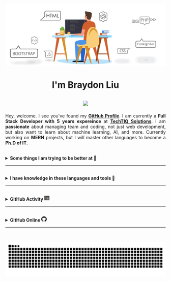 <img src="assets/website.gif" alt="web developer">

<h1 align="center">I'm Braydon Liu</h1>
<h2 align="center">
<a href="https://git.io/typing-svg">
    <img src="https://readme-typing-svg.herokuapp.com/?lines=You+decide+your+own+future+on+your+own+way; &center=true&size=15">
  </a>
</h2>
<p align="justify"> Hey, welcome. I see you've found my <b><a href="https://github.com/jcy2704">GitHub Profile</a></b>. I am currently a <b>Full Stack Developer with 5 years expereince </b> at <strong><a href="https://microverse.org">TechTIQ Solutions</a></strong>. I am <b>passionate</b> about managing team and coding, not just web development, but also want to learn about machine learning, AI, and more. Currently working on <b>MERN</b> projects, but I will master other languages to become a <b>Ph.D of IT.</b></p>
<br>


<details>
  <summary><strong>Some things I am trying to be better at 🔧</strong></summary>
  <br>

  - Mastering Blockchain Techn
  - Work than 40-50 hours per week
  - Have ability to stick to any timezone
  - Communication Skill & 
  - Sleep early 💤
  - Wake up early ☀️
</details>

<hr>
<br>

<details>
  <summary><strong>I have knowledge in these languages and tools 🧠</strong></summary>
  <br>

  <p><strong>IRL Languages:</strong></p>

  - Spanish
  - English

  <br>
  <p><strong>Full Techs:</strong></p>

  <br>
  <table>
    <tr>
      <td align="center">
        <img alt="HTML5" height=64px src="https://cdn.jsdelivr.net/gh/devicons/devicon/icons/html5/html5-original.svg">
        <br>HTML5
      </td>
      <td align="center">
        <img alt="CSS3" height=64px src="https://cdn.jsdelivr.net/gh/devicons/devicon/icons/css3/css3-original.svg">
        <br>CSS3
      </td>
      <td align="center">
        <img alt="javascript" height=64px src="https://raw.githubusercontent.com/devicons/devicon/master/icons/javascript/javascript-original.svg">
        <br>Javascript
      </td>
      <td align="center">
        <img alt="React" height=64px src="https://raw.githubusercontent.com/github/explore/80688e429a7d4ef2fca1e82350fe8e3517d3494d/topics/react/react.png">
        <br>React
      </td>
      <td align="center">
        <img alt="Angular" height=64px src="https://www.vectorlogo.zone/logos/angular/angular-icon.svg">
        <br>Angular
      </td>
      <td align="center">
        <img alt="vue" height=64px src="https://raw.githubusercontent.com/devicons/devicon/master/icons/vuejs/vuejs-original.svg">
        <br>Vue
      </td>
      <td align="center">
      <img alt="flutter" height=64px src="https://raw.githubusercontent.com/devicons/devicon/master/icons/flutter/flutter-original.svg">
      <br>Flutter
    </td>
      <td align="center">
        <img alt="typescript" height=64px src="https://raw.githubusercontent.com/devicons/devicon/master/icons/typescript/typescript-original.svg">
        <br>Typescript
      </td>
    </tr>
  <tr>
    <td align="center">
      <img alt="bootstrap" height=64px src="https://raw.githubusercontent.com/devicons/devicon/master/icons/bootstrap/bootstrap-plain.svg">
      <br>Bootstrap
    </td>
    <td align="center">
      <img alt="jquery" height=64px src="https://raw.githubusercontent.com/devicons/devicon/master/icons/jquery/jquery-original.svg">
      <br>jQuery
    </td>
    <td align="center">
      <img alt="python" height=64px src="https://raw.githubusercontent.com/devicons/devicon/master/icons/python/python-original.svg">
      <br>Python
    </td>
    <td align="center">
      <img alt="django" height=64px src="https://cdn.worldvectorlogo.com/logos/django.svg">
      <br>Django
    </td>
    <td align="center">
      <img alt="react" height=64px src="https://raw.githubusercontent.com/github/explore/80688e429a7d4ef2fca1e82350fe8e3517d3494d/topics/nodejs/nodejs.png">
      <br>Node.js
    </td>
    <td align="center">
      <img alt="php" height=64px src="https://raw.githubusercontent.com/devicons/devicon/master/icons/php/php-original.svg">
      <br>PHP
    </td>
    <td align="center">
      <img alt="react" height=64px src="https://user-images.githubusercontent.com/39632170/109031546-077fa800-76ef-11eb-90ee-f49c93b996b7.png">
      <br>Java
    </td>
    <td align="center">
      <img alt="tailwind" height=64px src="https://opencv.org/wp-content/uploads/2021/01/OpenCV-logo.png">
      <br>OpenCV
    </td>
  </tr>
  <tr>
    <td align="center">
      <img alt="docker" height=64px src="https://raw.githubusercontent.com/devicons/devicon/master/icons/docker/docker-original.svg">
      <br>Docker
    </td>
    <td align="center">
      <img alt="jenkins" height=64px src="https://raw.githubusercontent.com/devicons/devicon/master/icons/jenkins/jenkins-original.svg">
      <br>Jenkins
    </td>
    <td align="center">
      <img alt="prometheus" height=64px src="https://cdn.worldvectorlogo.com/logos/prometheus.svg">
      <br>Prometheus
    </td>
    <td align="center">
      <img alt="grafana" height=64px src="https://www.vectorlogo.zone/logos/git-scm/git-scm-icon.svg">
      <br>Git
    </td>
    <td align="center">
      <img alt="aws" height=64px src="https://cdn.worldvectorlogo.com/logos/aws-logo.svg">
      <br>AWS
    </td>
    <td align="center">
      <img alt="firebase" height=64px src="https://cdn.worldvectorlogo.com/logos/firebase-1.svg">
      <br>Firebase
    </td>
    <td align="center">
      <img alt="postgresql" height=64px src="https://raw.githubusercontent.com/devicons/devicon/master/icons/postgresql/postgresql-original.svg">
      <br>PostgreSQL
    </td>
    <td align="center">
      <img alt="mysql" height=64px src="https://raw.githubusercontent.com/devicons/devicon/master/icons/mysql/mysql-original.svg">
      <br>MySQL
    </td>
  </tr>
  <tr>
    <td align="center">
      <img alt="bash" height=64px src="https://raw.githubusercontent.com/devicons/devicon/master/icons/linux/linux-original.svg">
      <br>BASH
    </td>
    <td align="center">
      <img alt="nginx" height=64px src="https://cdn.worldvectorlogo.com/logos/nginx-1.svg">
      <br>Nginx
    </td>
    <td align="center">
      <img alt="centos" height=64px src="https://cdn.worldvectorlogo.com/logos/centos-1.svg">
      <br>CentOS
    </td>
    <td align="center">
      <img alt="ubuntu" height=64px src="https://user-images.githubusercontent.com/39632170/109294252-25681c80-7857-11eb-9ec4-4fbdad9fadfc.png">
      <br>Ubuntu
    </td>
    <td align="center">
      <img alt="pycharm" height=64px src="https://raw.githubusercontent.com/devicons/devicon/master/icons/pycharm/pycharm-original.svg">
      <br>PyCharm
    </td>
    <td align="center">
      <img alt="webstorm" height=64px src="https://raw.githubusercontent.com/devicons/devicon/master/icons/webstorm/webstorm-original.svg">
      <br>WebStorm
    </td>
    <td align="center">
      <img alt="dart" height=64px src="https://cdn.worldvectorlogo.com/logos/dart.svg">
      <br>Dart
    </td>
    <td align="center">
      <img alt="flutter" height=64px src="https://raw.githubusercontent.com/devicons/devicon/master/icons/flutter/flutter-original.svg">
      <br>Flutter
    </td>
  </tr>
</table>

</details>

<hr>
<br>

<details>
  <summary><strong>GitHub Activity <img width=17 height=17 src="assets/icons/activity.svg" alt="activity icon"></strong></summary>

<!--START_SECTION:activity-->
1. 🎉 Merged PR [#2](https://github.com//jcy2704/movie-finder/pull/2) in [jcy2704/movie-finder](https://github.com//jcy2704/movie-finder)
2. 💪 Opened PR [#2](https://github.com//jcy2704/movie-finder/pull/2) in [jcy2704/movie-finder](https://github.com//jcy2704/movie-finder)
3. ❌ Closed PR [#1](https://github.com//jcy2704/movie-finder/pull/1) in [jcy2704/movie-finder](https://github.com//jcy2704/movie-finder)
4. 🗣 Commented on [#1](https://github.com//jcy2704/movie-finder/issues/1) in [jcy2704/movie-finder](https://github.com//jcy2704/movie-finder)
5. 💪 Opened PR [#1](https://github.com//jcy2704/movie-finder/pull/1) in [jcy2704/movie-finder](https://github.com//jcy2704/movie-finder)
<!--END_SECTION:activity-->

</details>

<hr>
<br>

<details>
  <summary><strong>GitHub Online <img width=17 height=17 src="assets/icons/github.svg" alt="github icon"></strong></summary>
  <br>
  <details>
  <summary>📊 Github Stats</summary><br>
  <img alt="Dinush Chathurya Github Stats" src="https://github-readme-stats.vercel.app/api?username=bluedone&count_private=true&show_icons=true&theme=Merko" style="height:214px;"/>
</details>

<details>
  <summary>&#11088 Language Stats</summary><br>
    <img alt="Top Languages" src="https://github-readme-stats.vercel.app/api/top-langs/?username=bluedone&theme=Merko&langs_count=15&layout=compact" />
</details>

<details>
  <summary>🔥 Streak stats</summary><br>

  [![GitHub Streak](https://github-readme-streak-stats.herokuapp.com?user=bluedone&theme=Merko&hide_border=true)](https://git.io/streak-stats)
</details>
</details>

<hr>
<br>

<p align="center">
  <img src="https://github.com/VishwaGauravIn/VishwaGauravIn/blob/output/github-contribution-grid-snake.svg">
</p>